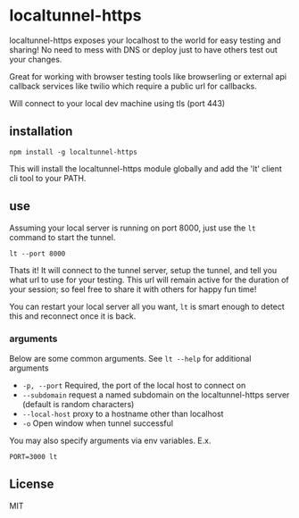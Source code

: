 # localtunnel-https

localtunnel-https exposes your localhost to the world for easy testing and sharing! No need to mess with DNS or deploy just to have others test out your changes.

Great for working with browser testing tools like browserling or external api callback services like twilio which require a public url for callbacks.

Will connect to your local dev machine using tls (port 443)

## installation ##

```
npm install -g localtunnel-https
```

This will install the localtunnel-https module globally and add the 'lt' client cli tool to your PATH.

## use ##

Assuming your local server is running on port 8000, just use the ```lt``` command to start the tunnel.

```
lt --port 8000
```

Thats it! It will connect to the tunnel server, setup the tunnel, and tell you what url to use for your testing. This url will remain active for the duration of your session; so feel free to share it with others for happy fun time!

You can restart your local server all you want, ```lt``` is smart enough to detect this and reconnect once it is back.

### arguments

Below are some common arguments. See `lt --help` for additional arguments

* `-p, --port` Required, the port of the local host to connect on
* `--subdomain` request a named subdomain on the localtunnel-https server (default is random characters)
* `--local-host` proxy to a hostname other than localhost
* `-o` Open window when tunnel successful

You may also specify arguments via env variables.  E.x.

```
PORT=3000 lt
```
## License ##
MIT
